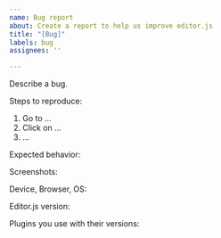```yaml
---
name: Bug report
about: Create a report to help us improve editor.js
title: "[Bug]"
labels: bug
assignees: ''

---
```


Describe a bug.

Steps to reproduce:
1. Go to …
2. Click on …
3. …

Expected behavior:

Screenshots:

Device, Browser, OS:

Editor.js version:

Plugins you use with their versions:

<!--
🤫 If you like Editor.js, please consider supporting us via OpenCollective:
https://opencollective.com/editorjs
-->
